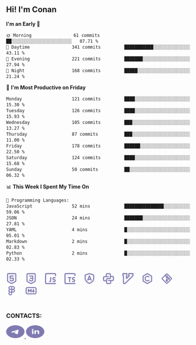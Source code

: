 ## Hi! I'm Conan

<!--START_SECTION:waka-->
**I'm an Early 🐤** 

```text
🌞 Morning                61 commits          ██░░░░░░░░░░░░░░░░░░░░░░░   07.71 % 
🌆 Daytime                341 commits         ███████████░░░░░░░░░░░░░░   43.11 % 
🌃 Evening                221 commits         ███████░░░░░░░░░░░░░░░░░░   27.94 % 
🌙 Night                  168 commits         █████░░░░░░░░░░░░░░░░░░░░   21.24 % 
```
📅 **I'm Most Productive on Friday** 

```text
Monday                   121 commits         ████░░░░░░░░░░░░░░░░░░░░░   15.30 % 
Tuesday                  126 commits         ████░░░░░░░░░░░░░░░░░░░░░   15.93 % 
Wednesday                105 commits         ███░░░░░░░░░░░░░░░░░░░░░░   13.27 % 
Thursday                 87 commits          ███░░░░░░░░░░░░░░░░░░░░░░   11.00 % 
Friday                   178 commits         ██████░░░░░░░░░░░░░░░░░░░   22.50 % 
Saturday                 124 commits         ████░░░░░░░░░░░░░░░░░░░░░   15.68 % 
Sunday                   50 commits          ██░░░░░░░░░░░░░░░░░░░░░░░   06.32 % 
```


📊 **This Week I Spent My Time On** 

```text
💬 Programming Languages: 
JavaScript               52 mins             ███████████████░░░░░░░░░░   59.06 % 
JSON                     24 mins             ███████░░░░░░░░░░░░░░░░░░   27.81 % 
YAML                     4 mins              █░░░░░░░░░░░░░░░░░░░░░░░░   05.01 % 
Markdown                 2 mins              █░░░░░░░░░░░░░░░░░░░░░░░░   02.83 % 
Python                   2 mins              █░░░░░░░░░░░░░░░░░░░░░░░░   02.33 % 
```


<!--END_SECTION:waka-->


<br>

<div align="left">
  <img src="icons/skills/html.svg" height="30" alt="html5"/>
  <img width="15"/>
  <img src="icons/skills/css.svg" height="30" alt="css"/>
    <img width="15"/>
  <img src="icons/skills/javascript.svg" height="30" alt="javascript"/>
  <img width="15"/>
  <img src="icons/skills/typescript.svg" height="30" alt="typescript"/>
  <img width="15"/>
  <img src="icons/skills/angular.svg" height="30" alt="angular"/>
  <img width="15"/>
  <img src="icons/skills/python.svg" height="30" alt="python"/>
  <img width="15"/>
  <img src="icons/skills/vim.svg" height="30" alt="vim"  />
  <img width="15"/>
  <img src="icons/skills/c.svg" height="30" alt="c"/>
  <img width="15"/>
  <img src="icons/skills/git.svg" height="30" alt="git"/>
  <img width="15"/>
  <img src="icons/skills/figma.svg" height="30" alt="figma"/>
  <img width="15"/>
  <img src="icons/skills/markdown.svg" height="30" alt="markdown"/>
</div>

<br>


### CONTACTS:

<div align="left">
  <a href="https://t.me/gkkconan">
    <img src="icons/contacts/telegram.svg" width="50" height="35" alt="telegram"/>
  </a>
  <a href="https://www.linkedin.com/in/gkkconan">
    <img src="icons/contacts/linkedin.svg" width="50" height="35" alt="linkedin"/>
  </a>
</div>
